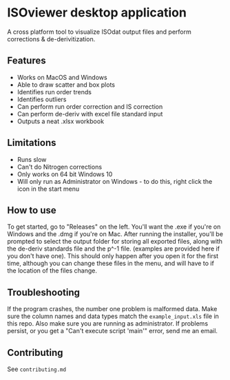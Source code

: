 # ISOviewer desktop application
A cross platform tool to visualize ISOdat output files and perform corrections & de-derivitization.

## Features
* Works on MacOS and Windows
* Able to draw scatter and box plots
* Identifies run order trends
* Identifies outliers
* Can perform run order correction and IS correction
* Can perform de-deriv with excel file standard input
* Outputs a neat .xlsx workbook

## Limitations
* Runs slow
* Can't do Nitrogen corrections
* Only works on 64 bit Windows 10 
* Will only run as Administrator on Windows - to do this, right click the icon in the start menu

## How to use
To get started, go to "Releases" on the left. You'll want the .exe if you're on Windows and the .dmg if you're on Mac. After running the installer, you'll be prompted to select the output folder for storing all exported files, along with the de-deriv standards file and the p^-1 file. (examples are provided here if you don't have one). This should only happen after you open it for the first time, although you can change these files in the menu, and will have to if the location of the files change. 

## Troubleshooting
If the program crashes, the number one problem is malformed data. Make sure the column names and data types match the `example_input.xls` file in this repo. Also make sure you are running as administrator. If problems persist, or you get a "Can't execute script 'main'" error, send me an email.

## Contributing
See `contributing.md`
